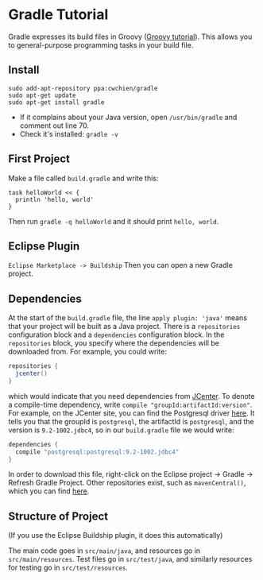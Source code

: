Gradle Tutorial
===============
Gradle expresses its build files in Groovy ([Groovy tutorial](https://learnxinyminutes.com/docs/groovy/)). This allows you to general-purpose programming tasks in your build file.

Install
-------
```
sudo add-apt-repository ppa:cwchien/gradle
sudo apt-get update
sudo apt-get install gradle
```
- If it complains about your Java version, open `/usr/bin/gradle` and comment out line 70.
- Check it's installed: `gradle -v`

First Project
------------
Make a file called `build.gradle` and write this:
```
task helloWorld << {
  println 'hello, world'
}
```

Then run `gradle -q helloWorld` and it should print `hello, world`.

Eclipse Plugin
--------------
`Eclipse Marketplace -> Buildship`
Then you can open a new Gradle project.

Dependencies
------------
At the start of the `build.gradle` file, the line `apply plugin: 'java'` means that your project will be built as a Java project. There is a `repositories` configuration block and a `dependencies` configuration block. In the `repositories` block, you specify where the dependencies will be downloaded from. For example, you could write: 
```groovy
repositories {
  jcenter()
}
```
which would indicate that you need dependencies from [JCenter](https://bintray.com/bintray/jcenter). To denote a compile-time dependency, write `compile "groupId:artifactId:version"`. For example, on the JCenter site, you can find the Postgresql driver [here](https://bintray.com/bintray/jcenter/postgresql%3Apostgresql/view). It tells you that the groupId is `postgresql`, the artifactId is `postgresql`, and the version is `9.2-1002.jdbc4`, so in our `build.gradle` file we would write:
```groovy
dependencies {
  compile "postgresql:postgresql:9.2-1002.jdbc4"
}
```
In order to download this file, right-click on the Eclipse project -> Gradle -> Refresh Gradle Project. Other repositories exist, such as `mavenCentral()`, which you can find [here](http://search.maven.org/).

Structure of Project
--------------------
(If you use the Eclipse Buildship plugin, it does this automatically)

The main code goes in `src/main/java`, and resources go in `src/main/resources`. Test files go in `src/test/java`, and similarly resources for testing go in `src/test/resources`.


